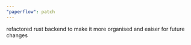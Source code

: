 ```yaml
---
"paperflow": patch
---
```


refactored rust backend to make it more organised and eaiser for future changes
